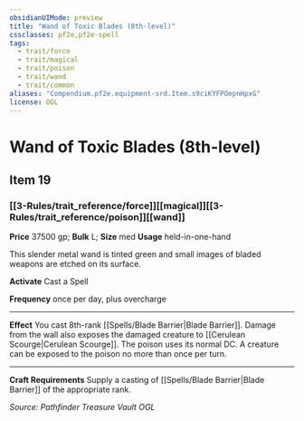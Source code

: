 ```yaml
---
obsidianUIMode: preview
title: "Wand of Toxic Blades (8th-level)"
cssclasses: pf2e,pf2e-spell
tags:
  - trait/force
  - trait/magical
  - trait/poison
  - trait/wand
  - trait/common
aliases: "Compendium.pf2e.equipment-srd.Item.s9ciKYFPOepnHpxG"
license: OGL
---
```

# Wand of Toxic Blades (8th-level)
## Item 19
### [[3-Rules/trait_reference/force]][[magical]][[3-Rules/trait_reference/poison]][[wand]]


**Price** 37500 gp; 
**Bulk** L; **Size** med
**Usage** held-in-one-hand

This slender metal wand is tinted green and small images of bladed weapons are etched on its surface.

**Activate** Cast a Spell

**Frequency** once per day, plus overcharge

* * *

**Effect** You cast 8th-rank [[Spells/Blade Barrier|Blade Barrier]]. Damage from the wall also exposes the damaged creature to [[Cerulean Scourge|Cerulean Scourge]]. The poison uses its normal DC. A creature can be exposed to the poison no more than once per turn.

* * *

**Craft Requirements** Supply a casting of [[Spells/Blade Barrier|Blade Barrier]] of the appropriate rank.

*Source: Pathfinder Treasure Vault*
*OGL*